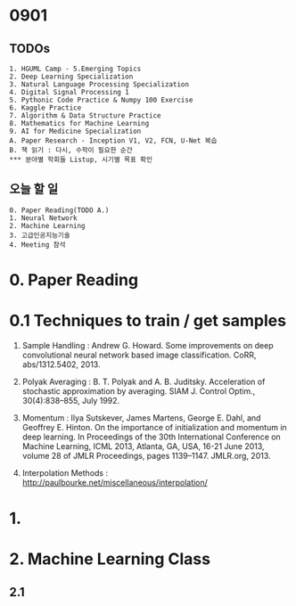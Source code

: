 # 0901
## TODOs
```
1. HGUML Camp - 5.Emerging Topics
2. Deep Learning Specialization
3. Natural Language Processing Specialization
4. Digital Signal Processing 1
5. Pythonic Code Practice & Numpy 100 Exercise
6. Kaggle Practice
7. Algorithm & Data Structure Practice
8. Mathematics for Machine Learning
9. AI for Medicine Specialization
A. Paper Research - Inception V1, V2, FCN, U-Net 복습
B. 책 읽기 : 다시, 수학이 필요한 순간
*** 분야별 학회들 Listup, 시기별 목표 확인
```

## 오늘 할 일
```
0. Paper Reading(TODO A.)
1. Neural Network
2. Machine Learning
3. 고급인공지능기술
4. Meeting 참석
```

# 0. Paper Reading

# 0.1 Techniques to train / get samples
1) Sample Handling : Andrew G. Howard. Some improvements on deep convolutional neural network based image
classification. CoRR, abs/1312.5402, 2013.

2) Polyak Averaging : B. T. Polyak and A. B. Juditsky. Acceleration of stochastic approximation by averaging. SIAM
J. Control Optim., 30(4):838–855, July 1992.

3) Momentum : Ilya Sutskever, James Martens, George E. Dahl, and Geoffrey E. Hinton. On the importance
of initialization and momentum in deep learning. In Proceedings of the 30th International
Conference on Machine Learning, ICML 2013, Atlanta, GA, USA, 16-21 June 2013, volume 28
of JMLR Proceedings, pages 1139–1147. JMLR.org, 2013.

4) Interpolation Methods : http://paulbourke.net/miscellaneous/interpolation/

# 1. 

# 2. Machine Learning Class

## 2.1 
